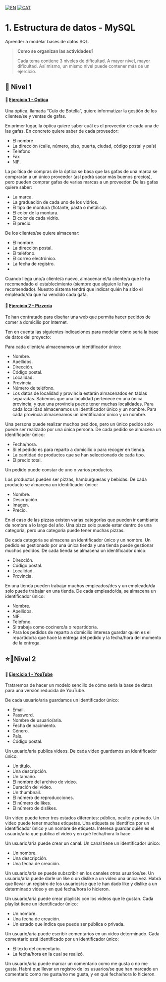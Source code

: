 [![EN](https://img.shields.io/badge/EN-blue.svg)](https://github.com/ariamdev/IT-ACADEMY-SPRINT-2/blob/main/README.md)
[![CAT](https://img.shields.io/badge/CAT-yellow.svg)]()

**1. Estructura de datos - MySQL**
=

Aprender a modelar bases de datos SQL.

>**Como se organizan las actividades?**
>
>Cada tema contiene 3 niveles de dificultad. A mayor nivel, mayor dificultad. Así mismo, un mismo nivel puede contener más de un ejercicio. 

🌟 Nivel 1
-

#### 📍 [Ejercicio 1 - Óptica](https://github.com/ariamdev/IT-ACADEMY-SPRINT-2/tree/main/SPRINT%202/Tasca%20S2%2001%20%20Estructura%20de%20dades%20-%20MySQL/n1exercici1)

Una óptica, llamada “Culo de Botella”, quiere informatizar la gestión de los clientes/se y ventas de gafas.

En primer lugar, la óptica quiere saber cuál es el proveedor de cada una de las gafas. En concreto quiere saber de cada proveedor:
+ El nombre
+ La dirección (calle, número, piso, puerta, ciudad, código postal y país)
+ Teléfono
+ Fax
+ NIF.

La política de compras de la óptica se basa que las gafas de una marca se comprarán a un único proveedor (así podrá sacar más buenos precios), 
pero pueden comprar gafas de varias marcas a un proveedor. De las gafas quiere saber:
+ La marca.
+ La graduación de cada uno de los vidrios.
+ El tipo de montura (flotante, pasta o metálica).
+ El color de la montura.
+ El color de cada vidrio.
+ El precio.

De los clientes/se quiere almacenar:
+ El nombre.
+ La dirección postal.
+ El teléfono.
+ El correo electrónico.
+ La fecha de registro.
+ 
Cuando llega uno/a cliente/a nuevo, almacenar el/la cliente/a que le ha recomendado el establecimiento (siempre que alguien le haya recomendado).
Nuestro sistema tendrá que indicar quién ha sido el empleado/da que ha vendido cada gafa.

#### 📍 [Ejercicio 2 - Pizzería](https://github.com/ariamdev/IT-ACADEMY-SPRINT-2/tree/main/SPRINT%202/Tasca%20S2%2001%20%20Estructura%20de%20dades%20-%20MySQL/n1exercici2#cat)
Te han contratado para diseñar una web que permita hacer pedidos de comer a domicilio por Internet.

Ten en cuenta las siguientes indicaciones para modelar cómo sería la base de datos del proyecto:

Para cada cliente/a almacenamos un identificador único:
+ Nombre.
+ Apellidos.
+ Dirección.
+ Código postal.
+ Localidad.
+ Provincia.
+ Número de teléfono.
+ Los datos de localidad y provincia estarán almacenados en tablas separadas.
Sabemos que una localidad pertenece en una única provincia, y que una provincia puede tener muchas localidades.
Para cada localidad almacenamos un identificador único y un nombre. Para cada provincia almacenamos un identificador único y un nombre.

Una persona puede realizar muchos pedidos, pero un único pedido solo puede ser realizado por una única persona. 
De cada pedido se almacena un identificador único:
+ Fecha/hora.
+ Si el pedido es para reparto a domicilio o para recoger en tienda.
+ La cantidad de productos que se han seleccionado de cada tipo.
+ El precio total.

Un pedido puede constar de uno o varios productos.

Los productos pueden ser pizzas, hamburguesas y bebidas. De cada producto se almacena un identificador único:
+ Nombre.
+ Descripción.
+ Imagen.
+ Precio.

En el caso de las pizzas existen varias categorías que pueden ir cambiante de nombre a lo largo del año. 
Una pizza solo puede estar dentro de una categoría, pero una categoría puede tener muchas pizzas.

De cada categoría se almacena un identificador único y un nombre. 
Un pedido es gestionado por una única tienda y una tienda puede gestionar muchos pedidos. De cada tienda se almacena un identificador único:
+ Dirección.
+ Código postal.
+ Localidad.
+ Provincia.

En una tienda pueden trabajar muchos empleados/des y un empleado/da solo puede trabajar en una tienda. De cada empleado/da, se almacena un identificador único:
+ Nombre.
+ Apellidos.
+ NIF.
+ Teléfono.
+ Si trabaja como cocinero/a o repartidor/a.
+ Para los pedidos de reparto a domicilio interesa guardar quién es el repartidor/a que hace la entrega del pedido y la fecha/hora del momento de la entrega.


⭐🌟Nivel 2
-

#### 📍 [Ejercicio 1 - YouTube](https://github.com/ariamdev/IT-ACADEMY-SPRINT-2/tree/main/SPRINT%202/Tasca%20S2%2001%20%20Estructura%20de%20dades%20-%20MySQL/n2exercici1)
Trataremos de hacer un modelo sencillo de cómo sería la base de datos para una versión reducida de YouTube.

De cada usuario/aria guardamos un identificador único:
+ Email.
+ Password.
+ Nombre de usuario/aria.
+ Fecha de nacimiento.
+ Género.
+ País.
+ Código postal.

Un usuario/aria publica videos. De cada video guardamos un identificador único:
+ Un título.
+ Una descripción.
+ Un tamaño.
+ El nombre del archivo de video.
+ Duración del video.
+ Un thumbnail.
+ El número de reproducciones.
+ El número de likes.
+ El número de dislikes.

Un video puede tener tres estados diferentes: público, oculto y privado. 
Un video puede tener muchas etiquetas. 
Una etiqueta se identifica por un identificador único y un nombre de etiqueta. 
Interesa guardar quién es el usuario/aria que publica el video y en qué fecha/hora lo hace.


Un usuario/aria puede crear un canal. Un canal tiene un identificador único:
+ Un nombre.
+ Una descripción.
+ Una fecha de creación.


Un usuario/aria se puede subscribir en los canales otros usuarios/se. 
Un usuario/aria puede darle un like o un dislike a un video una única vez. 
Habrá que llevar un registro de los usuarios/se que le han dado like y dislike a un determinado video y en qué fecha/hora lo hicieron.


Un usuario/aria puede crear playlists con los videos que le gustan. Cada playlist tiene un identificador único:
+ Un nombre.
+ Una fecha de creación.
+ Un estado que indica que puede ser pública o privada.


Un usuario/aria puede escribir comentarios en un video determinado. Cada comentario está identificado por un identificador único:
+ El texto del comentario.
+ La fecha/hora en la cual se realizó.


Un usuario/aria puede marcar un comentario como me gusta o no me gusta. 
Habrá que llevar un registro de los usuarios/se que han marcado un comentario como me gusta/no me gusta, y en qué fecha/hora lo hicieron.
